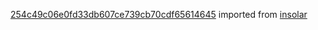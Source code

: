 [254c49c06e0fd33db607ce739cb70cdf65614645](https://github.com/insolar/insolar/commit/254c49c06e0fd33db607ce739cb70cdf65614645) imported from [insolar](https://github.com/insolar/insolar)
